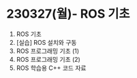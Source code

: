 # 230327(월)- ROS 기초

1.  ROS 기초
2. [실습] ROS 설치와 구동
3. ROS 프로그래밍 기초 (1)
4. ROS 프로그래밍 기초 (2)
5. ROS 학습용 C++ 코드 자료
